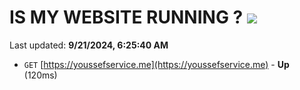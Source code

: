 # IS MY WEBSITE RUNNING ? [![](https://img.shields.io/static/v1?label=Sponsor&message=%E2%9D%A4&logo=GitHub&color=%23fe8e86)](https://github.com/sponsors/Youssef-Lehmam)

Last updated: **9/21/2024, 6:25:40 AM**

- `GET` [https://youssefservice.me](https://youssefservice.me) - **Up** (120ms)
